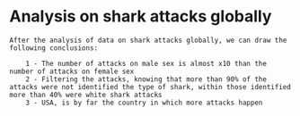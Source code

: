 

# Analysis on shark attacks globally

    After the analysis of data on shark attacks globally, we can draw the following conclusions:

        1 - The number of attacks on male sex is almost x10 than the number of attacks on female sex
        2 - Filtering the attacks, knowing that more than 90% of the attacks were not identified the type of shark, within those identified               more than 40% were white shark attacks
        3 - USA, is by far the country in which more attacks happen


